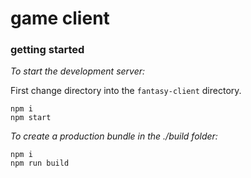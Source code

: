 # game client

### getting started

*To start the development server:*

First change directory into the `fantasy-client` directory.

```
npm i
npm start
```

*To create a production bundle in the ./build folder:*

```
npm i
npm run build
```
